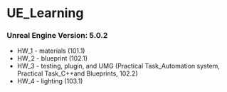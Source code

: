 # UE_Learning
### Unreal Engine Version: 5.0.2

- HW_1 - materials (101.1)
- HW_2 - blueprint (102.1)
- HW_3 - testing, plugin, and UMG (Practical Task_Automation system, Practical Task_C++and Blueprints, 102.2)
- HW_4 - lighting (103.1)
